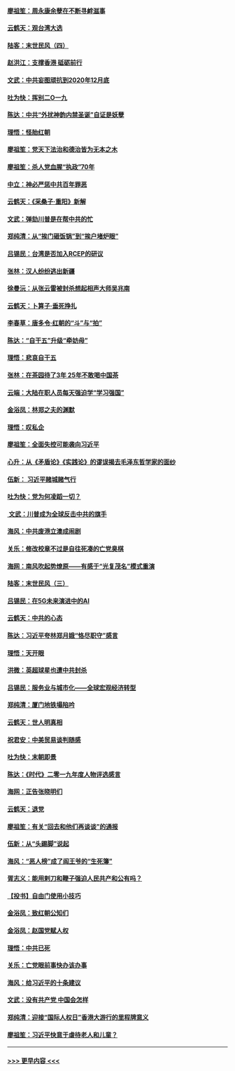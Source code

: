 #### [廖祖笙：周永康余孽在不断寻衅滋事](../pages/nsc993/n11751013.md?t=12282122) 
#### [云鹤天：观台湾大选](../pages/nsc993/n11751007.md?t=12282122) 
#### [陆客：末世民风（四）](../pages/nsc993/n11749203.md?t=12282122) 
#### [赵洪江：支撑香港 砥砺前行](../pages/nsc993/n11748482.md?t=12282122) 
#### [文武：中共妄图顽抗到2020年12月底](../pages/nsc993/n11748446.md?t=12282122) 
#### [吐为快：挥别二O一九](../pages/nsc993/n11748411.md?t=12282122) 
#### [陈达：中共“外扰神韵内禁圣诞”自证是妖孽](../pages/nsc993/n11748226.md?t=12282122) 
#### [理悟：怪胎红朝](../pages/nsc993/n11748206.md?t=12282122) 
#### [廖祖笙：党天下法治和德治皆为无本之木](../pages/nsc993/n11748135.md?t=12282122) 
#### [廖祖笙：杀人党血腥“执政”70年](../pages/nsc993/n11745144.md?t=12282122) 
#### [中立：神必严惩中共百年罪恶](../pages/nsc993/n11744970.md?t=12282122) 
#### [云鹤天：《采桑子‧重阳》新解](../pages/nsc993/n11744948.md?t=12282122) 
#### [文武：弹劾川普是在帮中共的忙](../pages/nsc993/n11744758.md?t=12282122) 
#### [郑纯清：从“挨门砸饭锅”到“挨户堵炉眼”](../pages/nsc993/n11744745.md?t=12282122) 
#### [吕锡民：台湾是否加入RCEP的研议](../pages/nsc993/n11744701.md?t=12282122) 
#### [张林：汉人纷纷逃出新疆](../pages/nsc993/n11743530.md?t=12282122) 
#### [徐曼沅：从张云雷被封杀想起相声大师吴兆南](../pages/nsc993/n11741816.md?t=12282122) 
#### [云鹤天：卜算子‧垂死挣扎](../pages/nsc993/n11739956.md?t=12282122) 
#### [李春草：唐多令‧红朝的“斗”与“拍”](../pages/nsc993/n11739830.md?t=12282122) 
#### [陈达：“自干五”升级“牵妨母”](../pages/nsc993/n11739724.md?t=12282122) 
#### [理悟：悲哀自干五](../pages/nsc993/n11739547.md?t=12282122) 
#### [张林：在茶园待了3年 25年不敢喝中国茶](../pages/nsc993/n11739240.md?t=12282122) 
#### [云端：大陆在职人员每天强迫学“学习强国”](../pages/nsc993/n11738735.md?t=12282122) 
#### [金浴凤：林郑之夫的渊默](../pages/nsc993/n11737735.md?t=12282122) 
#### [理悟：叹私企](../pages/nsc993/n11737715.md?t=12282122) 
#### [廖祖笙：全面失控可能袭向习近平](../pages/nsc993/n11737704.md?t=12282122) 
#### [心升：从《矛盾论》《实践论》的谬误揭去毛泽东哲学家的面纱](../pages/nsc993/n11736962.md?t=12282122) 
#### [伍新： 习近平赌城赌气行](../pages/nsc993/n11736929.md?t=12282122) 
#### [吐为快：党为何凌蹈一切？](../pages/nsc993/n11736915.md?t=12282122) 
#### [ 文武：川普成为全球反击中共的旗手](../pages/nsc993/n11736882.md?t=12282122) 
#### [海风：中共废港立澳成闹剧](../pages/nsc993/n11735857.md?t=12282122) 
#### [关乐：修改校章不过是自往死凑的亡党臭棋](../pages/nsc993/n11735097.md?t=12282122) 
#### [海网：南风吹起势燎原——有感于“光复茂名”模式重演](../pages/nsc993/n11732308.md?t=12282122) 
#### [陆客：末世民风（三）](../pages/nsc993/n11732211.md?t=12282122) 
#### [吕锡民：在5G未来演进中的AI](../pages/nsc993/n11730010.md?t=12282122) 
#### [云鹤天：中共的心态](../pages/nsc993/n11729906.md?t=12282122) 
#### [陈达：习近平夸林郑月娥“恪尽职守”感言](../pages/nsc993/n11729881.md?t=12282122) 
#### [理悟：天开眼](../pages/nsc993/n11729699.md?t=12282122) 
#### [洪微：英超球星也遭中共封杀](../pages/nsc993/n11727243.md?t=12282122) 
#### [吕锡民：服务业与城市化——全球宏观经济转型](../pages/nsc993/n11725845.md?t=12282122) 
#### [郑纯清：厦门地铁塌陷吟](../pages/nsc993/n11725813.md?t=12282122) 
#### [云鹤天：世人明真相](../pages/nsc993/n11725621.md?t=12282122) 
#### [祝君安：中美贸易谈判随感](../pages/nsc993/n11725609.md?t=12282122) 
#### [吐为快：末朝即景](../pages/nsc993/n11723365.md?t=12282122) 
#### [陈达：《时代》二零一九年度人物评选感言](../pages/nsc993/n11723337.md?t=12282122) 
#### [海网：正告张晓明们](../pages/nsc993/n11723228.md?t=12282122) 
#### [云鹤天：退党](../pages/nsc993/n11723056.md?t=12282122) 
#### [廖祖笙：有关“回去和他们再谈谈”的通报](../pages/nsc993/n11722442.md?t=12282122) 
#### [伍新：从“头踢脚”说起](../pages/nsc993/n11722429.md?t=12282122) 
#### [海风：“恶人榜”成了阎王爷的“生死簿”](../pages/nsc993/n11722272.md?t=12282122) 
#### [胥志义：能用剌刀和鞭子强迫人民共产和公有吗？](../pages/nsc993/n11720569.md?t=12282122) 
#### [【投书】自由门使用小技巧](../pages/nsc993/n11720180.md?t=12282122) 
#### [金浴凤：致红朝公知们](../pages/nsc993/n11720563.md?t=12282122) 
#### [金浴凤：赵国党赋人权](../pages/nsc993/n11720533.md?t=12282122) 
#### [理悟：中共已死](../pages/nsc993/n11720233.md?t=12282122) 
#### [关乐：亡党眼前事快办该办事](../pages/nsc993/n11719160.md?t=12282122) 
#### [海风：给习近平的十条建议](../pages/nsc993/n11717616.md?t=12282122) 
#### [文武：没有共产党 中国会怎样](../pages/nsc993/n11717584.md?t=12282122) 
#### [郑纯清：迎接“国际人权日”香港大游行的里程牌意义](../pages/nsc993/n11717417.md?t=12282122) 
#### [廖祖笙：习近平快意于虐待老人和儿童？](../pages/nsc993/n11715313.md?t=12282122) 

----
#### [ >>> 更早内容 <<< ](../indexes/nsc993-earlier.md)

